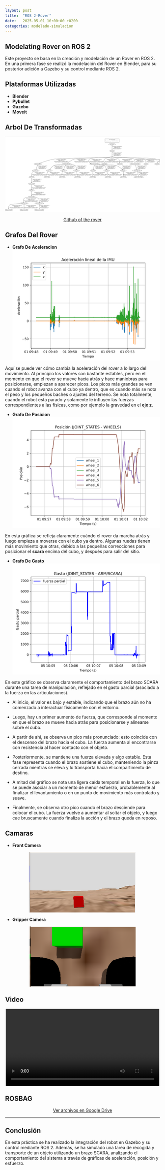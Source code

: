 ```yaml
---
layout: post
title:  "ROS 2-Rover"
date:   2025-05-01 10:00:00 +0200
categories: modelado-simulacion
---
```


## Modelating Rover on ROS 2

Este proyecto se basa en la creación y modelación de un Rover en ROS 2. 
En una primera fase se realizó la modelación del Rover en Blender, para su posterior adición a Gazebo y su control mediante ROS 2.

## **Plataformas Utilizadas**

- **Blender**
- **Pybullet**
- **Gazebo**
- **Moveit**

## **Arbol De Transformadas**

![Animación de ejemplo](/assets/images/Captura%20desde%202025-05-01%2018-44-34.png)
<div style="text-align: center;">
  <a href="https://github.com/avalen2022/danieljr_armed_rover_ROS_2" target="_blank">Github of the rover</a>
</div>

## **Grafos Del Rover**

- **Grafo De Aceleracion**
![Animación de ejemplo](/assets/images/grafico_aceleracion.png)


Aquí se puede ver cómo cambia la aceleración del rover a lo largo del movimiento. Al principio los valores son bastante estables, pero en el momento en que el rover se mueve hacia atrás y hace maniobras para posicionarse, empiezan a aparecer picos. Los picos más grandes se ven cuando el robot avanza con el cubo ya dentro, que es cuando más se nota el peso y los pequeños baches o ajustes del terreno.
Se nota totalmente, cuando el robot esta parado y solamente le influyen las fuerzas correspondientes a las físicas, como por ejemplo la gravedad en el **eje z**.

- **Grafo De Posicion**
![Animación de ejemplo](/assets/images/grafico_posicion.png)

En esta gráfica se refleja claramente cuándo el rover da marcha atrás y luego empieza a moverse con el cubo ya dentro. Algunas ruedas tienen más movimiento que otras, debido a las pequeñas correcciones para posicionar el **scara** encima del cubo, y después para salir del sitio.

- **Grafo De Gasto**
![Animación de ejemplo](/assets/images/grafico_gasto_parcial_.png)

En este gráfico se observa claramente el comportamiento del brazo SCARA durante una tarea de manipulación, reflejado en el gasto parcial (asociado a la fuerza en las articulaciones).

- Al inicio, el valor es bajo y estable, indicando que el brazo aún no ha comenzado a interactuar físicamente con el entorno.

- Luego, hay un primer aumento de fuerza, que corresponde al momento en que el brazo se mueve hacia atrás para posicionarse y alinearse sobre el cubo.

- A partir de ahí, se observa un pico más pronunciado: esto coincide con el descenso del brazo hacia el cubo. La fuerza aumenta al encontrarse con resistencia al hacer contacto con el objeto.

- Posteriormente, se mantiene una fuerza elevada y algo estable. Esta fase representa cuando el brazo sostiene el cubo, manteniendo la pinza cerrada mientras se eleva y lo transporta hacia el compartimento de destino.

- A mitad del gráfico se nota una ligera caída temporal en la fuerza, lo que se puede asociar a un momento de menor esfuerzo, probablemente al finalizar el levantamiento o en un punto de movimiento más controlado y suave.

- Finalmente, se observa otro pico cuando el brazo desciende para colocar el cubo. La fuerza vuelve a aumentar al soltar el objeto, y luego cae bruscamente cuando finaliza la acción y el brazo queda en reposo.

## **Camaras**
- **Front Camera**
<div style="display: flex; justify-content: center;">
    <img src="/assets/images/front_camera.png" alt="Imagen de ejemplo">
</div>

- **Gripper Camera**
<div style="display: flex; justify-content: center;">
    <img src="/assets/images/gripper_camera.png" alt="Imagen de ejemplo">
</div>

## **Video**
<div style="display: flex; justify-content: center;">
  <video width="500" controls>
    <source src="{{ '/assets/videos/danieljr_rover_.mp4' | relative_url }}" type="video/webm">
    Tu navegador no soporta videos en formato WebM.
  </video>
</div>

## **ROSBAG**
<div style="text-align: center;">
  <a href="https://drive.google.com/drive/folders/1VN2PsVczo4zJnjfGJdyYVtV7DMUfw1vY?usp=sharing" target="_blank">Ver archivos en Google Drive</a>
</div>

---

## **Conclusión**

En esta práctica se ha realizado la integración del robot en Gazebo y su control mediante ROS 2. Además, se ha simulado una tarea de recogida y transporte de un objeto utilizando un brazo SCARA, analizando el comportamiento del sistema a través de gráficas de aceleración, posición y esfuerzo.
